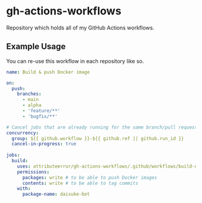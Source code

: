 # gh-actions-workflows
Repository which holds all of my GitHub Actions workflows.

## Example Usage
You can re-use this workflow in each repository like so.

```yaml
name: Build & push Docker image

on:
  push:
    branches:
      - main
      - alpha
      - 'feature/**'
      - 'bugfix/**'

# Cancel jobs that are already running for the same branch/pull request
concurrency:
  group: ${{ github.workflow }}-${{ github.ref || github.run_id }}
  cancel-in-progress: true
  
jobs:
  build:
    uses: attributeerror/gh-actions-workflows/.github/workflows/build-docker-image.yaml@main
    permissions:
      packages: write # to be able to push Docker images
      contents: write # to be able to tag commits
    with:
      package-name: daisuke-bot
```